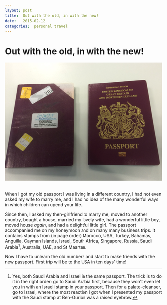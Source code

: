 ```yaml
---
layout: post
title:  Out with the old, in with the new! 
date:   2015-02-12 
categories:  personal travel 
---
```


# Out with the old, in with the new!


![](/images/FullSizeRender.1.jpg) 

When I got my old passport I was living in a different country, I had not even asked my wife to marry me, and I had no idea of the many wonderful ways in which children can upend your life… 

Since then, I asked my then-girlfriend to marry me, moved to another country, bought a house, married my lovely wife, had a wonderful little boy, moved house *again*, and had a delightful little girl. The passport accompanied me on my honeymoon and on many many business trips. It contains stamps from (in page order) Morocco, USA, Turkey, Bahamas, Anguilla, Cayman Islands, Israel, South Africa, Singapore, Russia, Saudi Arabia[^1], Australia, UAE, and St Maarten.

Now I have to unlearn the old numbers and start to make friends with the new passport. First trip will be to the USA in ten days' time!

[^1]: Yes, both Saudi Arabia and Israel in the same passport. The trick is to do it in the right order[^2]: go to Saudi Arabia first, because they won't even let you in with an Israeli stamp in your passport. Then for a palate-cleanser, go to Israel, where the most reaction I got when I presented my passport with the Saudi stamp at Ben-Gurion was a raised eyebrow.

[^2]: In point of fact I would argue that the correct order would be not to go to "Saudi" Arabia at all, and just spend time in Israel instead. I love travelling, and I generally find something good everywhere I go: the people, the climate, the landscape, the art, the architecture, the music, the food - something! Saudi Arabia is the first place to score a perfect zero in *every single column*. Israel, on the other hand, scores very highly in all categories. I will be very happy if I can avoid getting any Saudi stamps in my new passport for its entire decade of validity.

